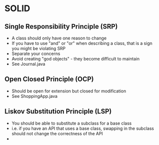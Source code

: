 # SOLID  

## Single Responsibility Principle (SRP)
* A class should only have one reason to change
* If you have to use "and" or "or" when describing a class, that is a sign you might be violating SRP
* Separate your concerns
* Avoid creating "god objects" - they become difficult to maintain
* See Journal.java

## Open Closed Principle (OCP)
* Should be open for extension but closed for modification
* See ShoppingApp.java

## Liskov Substitution Principle (LSP)
* You should be able to substitute a subclass for a base class
* i.e. if you have an API that uses a base class, swapping in the subclass should not change the correctness of the API
* 